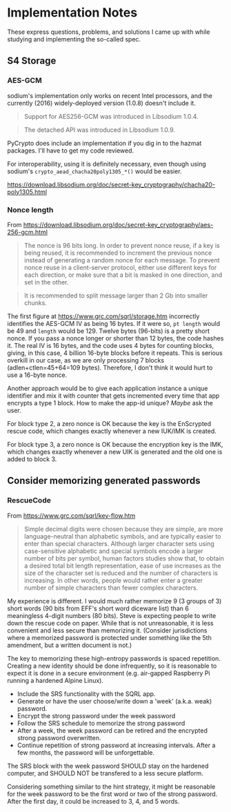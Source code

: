 
# Implementation Notes

These express questions, problems, and solutions I came up with while studying
and implementing the so-called spec.


## S4 Storage

### AES-GCM

sodium's implementation only works on recent Intel processors, and the currently
(2016) widely-deployed version (1.0.8) doesn't include it.


> Support for AES256-GCM was introduced in Libsodium 1.0.4.

> The detached API was introduced in Libsodium 1.0.9.

PyCrypto does include
an implementation if you dig in to the hazmat packages. I'll have to get my code
reviewed.

For interoperability, using it is definitely necessary, even though using
sodium's `crypto_aead_chacha20poly1305_*()` would be easier.

https://download.libsodium.org/doc/secret-key_cryptography/chacha20-poly1305.html


### Nonce length

From https://download.libsodium.org/doc/secret-key_cryptography/aes-256-gcm.html

> The nonce is 96 bits long. In order to prevent nonce reuse, if a key is being reused, it is recommended to increment the previous nonce instead of generating a random nonce for each message. To prevent nonce reuse in a client-server protocol, either use different keys for each direction, or make sure that a bit is masked in one direction, and set in the other.

> It is recommended to split message larger than 2 Gb into smaller chunks.

The first figure at https://www.grc.com/sqrl/storage.htm incorrectly identifies
the AES-GCM IV as being 16 bytes.  If it were so, `pt length` would be 49 and
`length` would be 129.  Twelve bytes (96-bits) is a pretty short nonce. If you pass a nonce longer or shorter than 12 bytes, the code hashes it.  The real IV is 16 bytes, and the code uses 4 bytes for counting blocks,
giving, in this case, 4 billion 16-byte blocks before it repeats.  This is serious
overkill in our case, as we are only processing 7 blocks (adlen+ctlen=45+64=109 bytes). Therefore, I don't think it would hurt to use a 16-byte nonce.


Another approach would be to give each application instance a unique identifier and
mix it with counter that gets incremented every time that app encrypts a type 1
block. How to make the app-id unique? *Maybe* ask the user.

For block type 2, a zero nonce is OK because the
key is the EnScrypted rescue code, which changes exactly whenever a new IUK/IMK is created.

For block type 3, a zero nonce is OK because the encryption key is the IMK, which changes exactly whenever
a new UIK is generated and the old one is added to block 3.

## Consider memorizing generated passwords

### RescueCode

From https://www.grc.com/sqrl/key-flow.htm

> Simple decimal digits were chosen because they are simple, are more language-neutral than alphabetic symbols, and are typically easier to enter than special characters. Although larger character sets using case-sensitive alphabetic and special symbols encode a larger number of bits per symbol, human factors studies show that, to obtain a desired total bit length representation, ease of use increases as the size of the character set is reduced and the number of characters is increasing. In other words, people would rather enter a greater number of simple characters than fewer complex characters.

My experience is different. I would much rather memorize 9 (3 groups of 3) short words (90 bits from EFF's short word diceware list) than 6 meaningless 4-digit numbers (80 bits). Steve is expecting people to write down the rescue code on paper.  While that is not unreasonable, it is less convenient and less secure than memorizing it. (Consider jurisdictions where a memorized password is protected under something like the 5th amendment, but a written document is not.)

The key to memorizing these high-entropy passwords is spaced repetition.  Creating
a new identity should be done infrequently, so it is reasonable to expect it is
done in a secure environment (e.g. air-gapped Raspberry Pi running a hardened Alpine Linux).

  * Include the SRS functionality with the SQRL app.
  * Generate or have the user choose/write down a 'week' (a.k.a. weak) password.
  * Encrypt the strong password under the week password
  * Follow the SRS schedule to memorize the strong password
  * After a week, the week password can be retired and the encrypted strong password overwritten.
  * Continue repetition of strong password at increasing intervals. After a few months, the password will be unforgettable.

The SRS block with the week password SHOULD stay on the hardened computer, and SHOULD NOT be transfered to a less secure platform.

Considering something similar to the hint strategy, it might be reasonable for the week password to be the first word or two of the strong password. After the first day, it could be increased to 3, 4, and 5 words.
